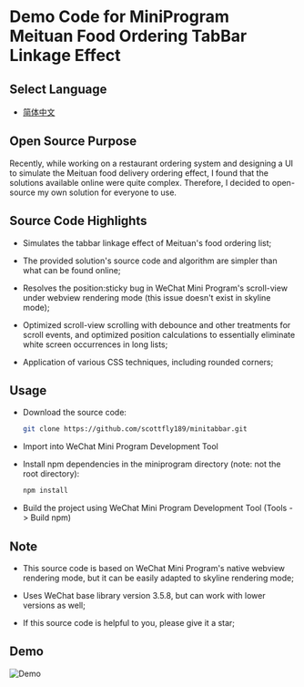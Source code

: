 # Demo Code for MiniProgram Meituan Food Ordering TabBar Linkage Effect

## Select Language

- [简体中文](README.zh-CN.md)

## Open Source Purpose

Recently, while working on a restaurant ordering system and designing a UI to simulate the Meituan food delivery ordering effect, I found that the solutions available online were quite complex. Therefore, I decided to open-source my own solution for everyone to use.

## Source Code Highlights

- Simulates the tabbar linkage effect of Meituan's food ordering list;

- The provided solution's source code and algorithm are simpler than what can be found online;

- Resolves the position:sticky bug in WeChat Mini Program's scroll-view under webview rendering mode (this issue doesn't exist in skyline mode);

- Optimized scroll-view scrolling with debounce and other treatments for scroll events, and optimized position calculations to essentially eliminate white screen occurrences in long lists;

- Application of various CSS techniques, including rounded corners;

## Usage

- Download the source code:
  
  ```bash
  git clone https://github.com/scottfly189/minitabbar.git
  ```

- Import into WeChat Mini Program Development Tool

- Install npm dependencies in the miniprogram directory (note: not the root directory):
  
  ```bash
  npm install
  ```

- Build the project using WeChat Mini Program Development Tool (Tools -> Build npm)

## Note

- This source code is based on WeChat Mini Program's native webview rendering mode, but it can be easily adapted to skyline rendering mode;

- Uses WeChat base library version 3.5.8, but can work with lower versions as well;

- If this source code is helpful to you, please give it a star;

## Demo

![](./doc/demo.gif "Demo")
